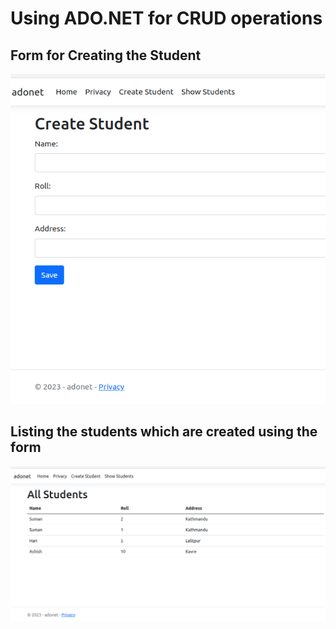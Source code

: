 # Using ADO.NET for CRUD operations
## Form for Creating the Student
![Student Creation](./wwwroot/images/createStudents.png)

## Listing the students which are created using the form
![Student List](./wwwroot/images/studentList.png)